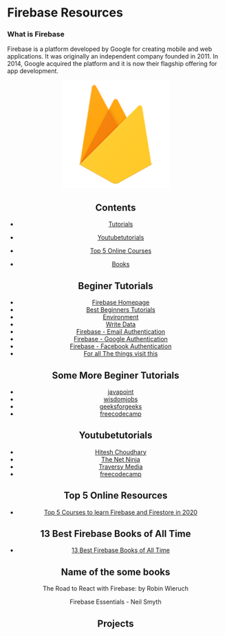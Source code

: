 # Firebase Resources
### What is Firebase
Firebase is a platform developed by Google for creating mobile and web applications. It was originally an independent company founded in 2011. In 2014, Google acquired the platform and it is now their flagship offering for app development.

<div align="center">
	<code><img height="250" src="https://raw.githubusercontent.com/github/explore/80688e429a7d4ef2fca1e82350fe8e3517d3494d/topics/firebase/firebase.png"></code>
</div>
<div align="center">

## Contents

- [Tutorials](#beginer-tutorials)<br/> 

- [ Youtubetutorials](#beginer-tutorials)<br/> 

- [Top 5 Online Courses](#beginer-tutorials)<br/> 

- [Books](#beginer-tutorials)<br/> 

## Beginer Tutorials

- [Firebase Homepage ](https://firebase.google.com/)
- [Best Beginners Tutorials ](https://www.tutorialspoint.com/firebase/index.htm)
- [Environment ](https://www.tutorialspoint.com/firebase/firebase_environment_setup.htm)
- [Write Data ](https://www.tutorialspoint.com/firebase/firebase_write_data.htm)
- [Firebase - Email Authentication ](https://www.tutorialspoint.com/firebase/firebase_email_authentication.htm)
- [Firebase - Google Authentication ](https://www.tutorialspoint.com/firebase/firebase_google_authentication.htm)
- [Firebase - Facebook Authentication ](https://www.tutorialspoint.com/firebase/firebase_facebook_authentication.htm)
- [For all The things visit this ](https://www.tutorialspoint.com/index.htm)

## Some More Beginer Tutorials
- [javapoint](https://www.javatpoint.com/firebase)
- [wisdomjobs](https://www.wisdomjobs.com/e-university/firebase-tutorial-1231.html)
- [geeksforgeeks](https://www.geeksforgeeks.org/firebase-realtime-database-with-operations-in-android-with-examples/)
- [freecodecamp](https://www.freecodecamp.org/news/tag/firebase/)


## Youtubetutorials
-  [Hitesh Choudhary](https://www.youtube.com/watch?v=BXHQ5NxU2p8) 
-  [The Net Ninja](https://www.youtube.com/playlist?list=PL4cUxeGkcC9itfjle0ji1xOZ2cjRGY_WB) 
-  [Traversy Media](https://www.youtube.com/watch?v=PP4Tr0l08NE) 
-  [freecodecamp](https://www.youtube.com/watch?v=m_u6P5k0vP0) 

## Top 5 Online Resources
-  [Top 5 Courses to learn Firebase and Firestore in 2020](https://javarevisited.blogspot.com/2020/03/top-5-courses-to-learn-firebase-in-2020.html#axzz6g72tZEet)

##  13 Best Firebase Books of All Time
-  [13 Best Firebase Books of All Time](https://bookauthority.org/books/best-firebase-books)

## Name of the some books
The Road to React with Firebase: by Robin Wieruch

Firebase Essentials - Neil Smyth

## Projects



